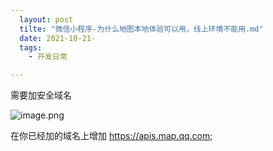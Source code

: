 ```yaml
---
  layout: post
  tilte: "微信小程序-为什么地图本地体验可以用，线上环境不能用.md"
  date: 2021-10-21-
  tags: 
    - 开发日常

---
```


需要加安全域名

![image.png](https://upload-images.jianshu.io/upload_images/15312191-846a995e89f0ff8f.png?imageMogr2/auto-orient/strip%7CimageView2/2/w/1240)

在你已经加的域名上增加
https://apis.map.qq.com;

